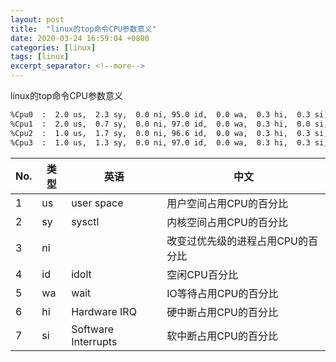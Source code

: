 ```yaml
---
layout: post
title:  "linux的top命令CPU参数意义"
date: 2020-03-24 16:59:04 +0800
categories: [linux]
tags: [linux]
excerpt_separator: <!--more-->
---
```

linux的top命令CPU参数意义
<!--more-->

```bash
%Cpu0  :  2.0 us,  2.3 sy,  0.0 ni, 95.0 id,  0.0 wa,  0.3 hi,  0.3 si,  0.0 st
%Cpu1  :  2.0 us,  0.7 sy,  0.0 ni, 97.0 id,  0.0 wa,  0.3 hi,  0.0 si,  0.0 st
%Cpu2  :  1.0 us,  1.7 sy,  0.0 ni, 96.6 id,  0.0 wa,  0.3 hi,  0.3 si,  0.0 st
%Cpu3  :  1.0 us,  1.3 sy,  0.0 ni, 97.0 id,  0.0 wa,  0.3 hi,  0.3 si,  0.0 st
```

| No. | 类型 | 英语                | 中文                              |
|-----|------|---------------------|-----------------------------------|
| 1   | us   | user space          | 用户空间占用CPU的百分比           |
| 2   | sy   | sysctl              | 内核空间占用CPU的百分比           |
| 3   | ni   |                     | 改变过优先级的进程占用CPU的百分比 |
| 4   | id   | idolt               | 空闲CPU百分比                     |
| 5   | wa   | wait                | IO等待占用CPU的百分比             |
| 6   | hi   | Hardware IRQ        | 硬中断占用CPU的百分比             |
| 7   | si   | Software Interrupts | 软中断占用CPU的百分比             |